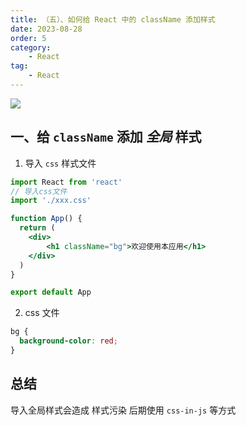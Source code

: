 ```yaml
---
title: （五）、如何给 React 中的 className 添加样式
date: 2023-08-28
order: 5
category:
    - React
tag: 
    - React
---
```


![](https://image.zswei.xyz/img/20230828152152.png)

## 一、给 `className` 添加 *全局* 样式
1. 导入 `css` 样式文件
```jsx
import React from 'react'
// 导入css文件
import './xxx.css'

function App() {
  return (
    <div>
        <h1 className="bg">欢迎使用本应用</h1>
    </div>
  )
}

export default App
```

2. css 文件
```css
bg {
  background-color: red;
}
```

## 总结
导入全局样式会造成 样式污染 后期使用 `css-in-js` 等方式